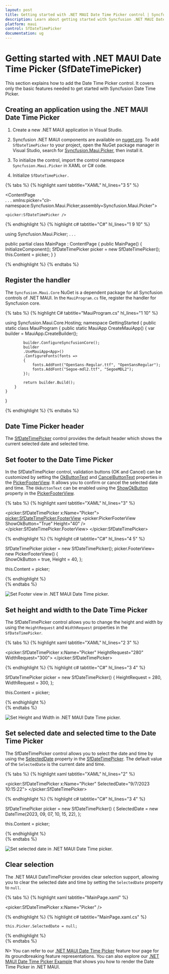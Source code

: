 ```yaml
---
layout: post
title: Getting started with .NET MAUI Date Time Picker control | Syncfusion
description: Learn about getting started with Syncfusion .NET MAUI Date Time Picker (SfDateTimePicker) control and its basic features.
platform: maui
control: SfDateTimePicker
documentation: ug
---
```


# Getting started with .NET MAUI Date Time Picker (SfDateTimePicker)
This section explains how to add the Date Time Picker control. It covers only the basic features needed to get started with Syncfusion Date Time Picker.

## Creating an application using the .NET MAUI Date Time Picker

1. Create a new .NET MAUI application in Visual Studio.

2. Syncfusion .NET MAUI components are available on [nuget.org](https://www.nuget.org/). To add `SfDateTimePicker` to your project, open the NuGet package manager in Visual Studio, search for [Syncfusion.Maui.Picker](https://www.nuget.org/packages/Syncfusion.Maui.Picker), then install it.

3. To initialize the control, import the control namespace `Syncfusion.Maui.Picker` in XAML or C# code.

4. Initialize `SfDateTimePicker.`

{% tabs %}
{% highlight xaml tabtitle="XAML" hl_lines="3 5" %}

<ContentPage   
    . . .
    xmlns:picker="clr-namespace:Syncfusion.Maui.Picker;assembly=Syncfusion.Maui.Picker">

    <picker:SfDateTimePicker />
</ContentPage>

{% endhighlight %}
{% highlight c# tabtitle="C#" hl_lines="1 9 10" %}

using Syncfusion.Maui.Picker;
. . .

public partial class MainPage : ContentPage
{
    public MainPage()
    {
        InitializeComponent();
        SfDateTimePicker picker = new SfDateTimePicker();
        this.Content = picker;
    }
}

{% endhighlight %}
{% endtabs %}

## Register the handler

The `Syncfusion.Maui.Core` NuGet is a dependent package for all Syncfusion controls of .NET MAUI. In the `MauiProgram.cs` file, register the handler for Syncfusion core.

{% tabs %}
{% highlight C# tabtitle="MauiProgram.cs" hl_lines="1 10" %}

using Syncfusion.Maui.Core.Hosting;
namespace GettingStarted
{
    public static class MauiProgram
    {
        public static MauiApp CreateMauiApp()
        {
            var builder = MauiApp.CreateBuilder();

            builder.ConfigureSyncfusionCore();
            builder
            .UseMauiApp<App>()
            .ConfigureFonts(fonts =>
            {
                fonts.AddFont("OpenSans-Regular.ttf", "OpenSansRegular");
                fonts.AddFont("Segoe-mdl2.ttf", "SegoeMDL2");
            });

            return builder.Build();
        }
    }
}

{% endhighlight %}
{% endtabs %}

## Date Time Picker header

The [SfDateTimePicker](https://help.syncfusion.com/cr/maui/Syncfusion.Maui.Picker.SfDateTimePicker.html) control provides the default header which shows the current selected date and selected time.

## Set footer to the Date Time Picker

In the SfDateTimePicker control, validation buttons (OK and Cancel) can be customized by setting the [OkButtonText](https://help.syncfusion.com/cr/maui/Syncfusion.Maui.Picker.PickerFooterView.html#Syncfusion_Maui_Picker_PickerFooterView_OkButtonText) and [CancelButtonText](https://help.syncfusion.com/cr/maui/Syncfusion.Maui.Picker.PickerFooterView.html#Syncfusion_Maui_Picker_PickerFooterView_CancelButtonText) properties in the [PickerFooterView](https://help.syncfusion.com/cr/maui/Syncfusion.Maui.Picker.PickerFooterView.html). It allows you to confirm or cancel the selected date and time. The `OkButtonText` can be enabled using the [ShowOkButton](https://help.syncfusion.com/cr/maui/Syncfusion.Maui.Picker.PickerFooterView.html#Syncfusion_Maui_Picker_PickerFooterView_ShowOkButton) property in the [PickerFooterView](https://help.syncfusion.com/cr/maui/Syncfusion.Maui.Picker.PickerFooterView.html).

{% tabs %}
{% highlight xaml tabtitle="XAML" hl_lines="3" %}

<picker:SfDateTimePicker x:Name="Picker">
    <picker:SfDateTimePicker.FooterView>
        <picker:PickerFooterView ShowOkButton="True" Height="40" />
    </picker:SfDateTimePicker.FooterView>
</picker:SfDateTimePicker>

{% endhighlight %}
{% highlight c# tabtitle="C#" hl_lines="4 5" %}

SfDateTimePicker picker = new SfDateTimePicker();
picker.FooterView= new PickerFooterView()
{  
    ShowOkButton = true,
    Height = 40,
};

this.Content = picker;

{% endhighlight %}  
{% endtabs %}

   ![Set Footer view in .NET MAUI Date Time picker.](images/getting-started/maui-date-time-picker-footer-view.png)

## Set height and width to the Date Time Picker

The SfDateTimePicker control allows you to change the height and width by using the `HeightRequest` and `WidthRequest` properties in the `SfDateTimePicker`.

{% tabs %}
{% highlight xaml tabtitle="XAML" hl_lines="2 3" %}

<picker:SfDateTimePicker x:Name="Picker" 
                    HeightRequest="280" 
                    WidthRequest="300">
</picker:SfDateTimePicker>

{% endhighlight %}
{% highlight c# tabtitle="C#" hl_lines="3 4" %}

SfDateTimePicker picker = new SfDateTimePicker()
{
    HeightRequest = 280,
    WidthRequest = 300,
};

this.Content = picker;

{% endhighlight %}  
{% endtabs %}

   ![Set Height and Width in .NET MAUI Date Time picker.](images/getting-started/maui-date-time-picker-set-height-and-width.png)

## Set selected date and selected time to the Date Time Picker

The SfDateTimePicker control allows you to select the date and time by using the [SelectedDate](https://help.syncfusion.com/cr/maui/Syncfusion.Maui.Picker.SfDateTimePicker.html#Syncfusion_Maui_Picker_SfDateTimePicker_SelectedDate) property in the [SfDateTimePicker](https://help.syncfusion.com/cr/maui/Syncfusion.Maui.Picker.SfDateTimePicker.html). The default value of the `SelectedDate` is the current date and time.

{% tabs %}
{% highlight xaml tabtitle="XAML" hl_lines="2" %}

<picker:SfDateTimePicker x:Name="Picker" 
                         SelectedDate="9/7/2023 10:15:22">
</picker:SfDateTimePicker>

{% endhighlight %}
{% highlight c# tabtitle="C#" hl_lines="3 4" %}

SfDateTimePicker picker = new SfDateTimePicker()
{
    SelectedDate = new DateTime(2023, 09, 07, 10, 15, 22),
};

this.Content = picker;

{% endhighlight %}  
{% endtabs %}

   ![Set selected date in .NET MAUI Date Time picker.](images/getting-started/maui-date-time-picker-set-selected-date.png)

## Clear selection

The .NET MAUI DateTimePicker provides clear selection support, allowing you to clear the selected date and time by setting the `SelectedDate` property to `null`.

{% tabs %}
{% highlight xaml tabtitle="MainPage.xaml" %}

<picker:SfDateTimePicker x:Name="Picker" />

{% endhighlight %}
{% highlight c# tabtitle="MainPage.xaml.cs" %}

    this.Picker.SelectedDate = null;

{% endhighlight %}  
{% endtabs %}

N> You can refer to our [.NET MAUI Date Time Picker](https://www.syncfusion.com/maui-controls/maui-datetimepicker) feature tour page for its groundbreaking feature representations. You can also explore our [.NET MAUI Date Time Picker Example](https://github.com/syncfusion/maui-demos/tree/master/MAUI/Picker/SampleBrowser.Maui.Picker/Samples/DateTimePicker/GettingStarted) that shows you how to render the Date Time Picker in .NET MAUI.